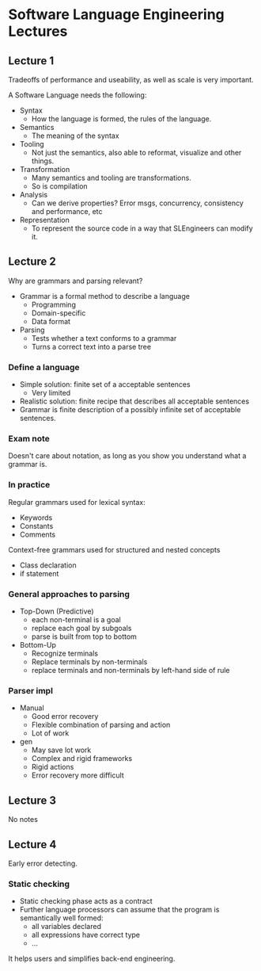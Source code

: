 # Software Language Engineering Lectures

## Lecture 1

Tradeoffs of performance and useability, as well as scale is very important.

A Software Language needs the following:
- Syntax
  - How the language is formed, the rules of the language.
- Semantics
  - The meaning of the syntax
- Tooling
  - Not just the semantics, also able to reformat, visualize and other things.
- Transformation
  - Many semantics and tooling are transformations. 
  - So is compilation
- Analysis
  - Can we derive properties? Error msgs, concurrency, consistency and performance, etc
- Representation
  - To represent the source code in a way that SLEngineers can modify it.


## Lecture 2
Why are grammars and parsing relevant?
- Grammar is a formal method to describe a language
  - Programming
  - Domain-specific
  - Data format
- Parsing
  - Tests whether a text conforms to a grammar
  - Turns a correct text into a parse tree

### Define a language
- Simple solution: finite set of a acceptable sentences
  - Very limited
- Realistic solution: finite recipe that describes all acceptable sentences
- Grammar is finite description of a possibly infinite set of acceptable sentences.

### Exam note
Doesn't care about notation, as long as you show you understand what a grammar is.

### In practice
Regular grammars used for lexical syntax:
- Keywords
- Constants
- Comments

Context-free grammars used for structured and nested concepts
- Class declaration
- if statement

### General approaches to parsing
- Top-Down (Predictive)
  - each non-terminal is a goal
  - replace each goal by subgoals
  - parse is built from top to bottom
- Bottom-Up
  - Recognize terminals
  - Replace terminals by non-terminals
  - replace terminals and non-terminals by left-hand side of rule

### Parser impl
- Manual
  + Good error recovery
  + Flexible combination of parsing and action
  - Lot of work
- gen
  + May save lot work
  - Complex and rigid frameworks
  - Rigid actions
  - Error recovery more difficult 

## Lecture 3
No notes

## Lecture 4
Early error detecting.

### Static checking
- Static checking phase acts as a contract
- Further language processors can assume that the program is semantically well formed:
  - all variables declared
  - all expressions have correct type
  - ...

It helps users and simplifies back-end engineering.
